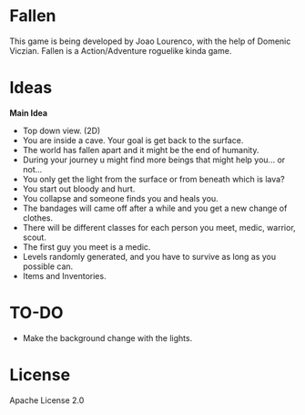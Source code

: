 Fallen
======

This game is being developed by Joao Lourenco, with the help of Domenic Viczian. 
Fallen is a Action/Adventure roguelike kinda game.

**Ideas**
====
**Main Idea**
- Top down view. (2D)
- You are inside a cave. Your goal is get back to the surface.
- The world has fallen apart and it might be the end of humanity.
- During your journey u might find more beings that might help you... or not... 
- You only get the light from the surface or from beneath which is lava?
- You start out bloody and hurt.
- You collapse and someone finds you and heals you.
- The bandages will came off after a while and you get a new change of clothes.
- There will be different classes for each person you meet, medic, warrior, scout.
- The first guy you meet is a medic.
- Levels randomly generated, and you have to survive as long as you possible can.
- Items and Inventories.


TO-DO
====
- Make the background change with the lights.


License
======
Apache License 2.0
